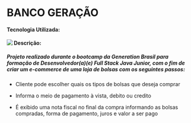 <h1>BANCO GERAÇÃO</h1>

#### Tecnologia Utilizada:

<p>
    <img src="https://img.shields.io/badge/java-%23ED8B00.svg?&style=for-the-badge&logo=java&logoColor=white" align="left"/>
</p>


#### Descrição: 

##### Projeto realizado durante o bootcamp da Generation Brasil para formação de Desenvolvedor(a)(e) Full Stack Java Junior, com o fim de criar um e-commerce de uma loja de bolsas com os seguintes passos: 

- Cliente pode escolher quais os tipos de bolsas que deseja comprar  
- Informa o meio de pagamento à vista, debito ou credito 

- É exibido uma nota fiscal no final da compra informando as bolsas compradas, forma de pagamento, juros e valor a ser pago

